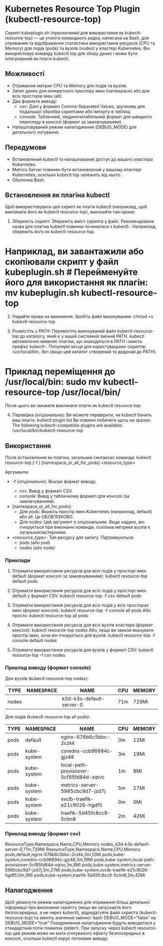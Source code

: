 # Kubernetes Resource Top Plugin (kubectl-resource-top)

Скрипт kubeplugin.sh (призначений для використання як kubectl-resource-top) — це утиліта командного рядка, написана на Bash, для отримання та відображення статистики використання ресурсів (CPU та Memory) для подів (pods) та вузлів (nodes) у кластері Kubernetes. Він використовує команду kubectl top для збору даних і може бути інтегрований як плагін kubectl.

## Можливості

* Отримання метрик CPU та Memory для подів та вузлів.
* Запит даних для конкретного простору імен (namespace) або для всіх просторів імен (all).
* Два формати виводу:
  * csv: Дані у форматі Comma-Separated Values, зручному для подальшої обробки скриптами або імпорту в таблиці.
  * console: Табличний, людиночитабельний формат для швидкого перегляду в консолі (формат за замовчуванням).
* Налаштовуваний режим налагодження (DEBUG_MODE) для детального логування.

## Передумови

* Встановлений kubectl та налаштований доступ до вашого кластера Kubernetes.
* Metrics Server повинен бути встановлений у вашому кластері Kubernetes, оскільки kubectl top залежить від нього.
* Оболонка Bash.

## Встановлення як плагіна kubectl

Щоб використовувати цей скрипт як плагін kubectl (наприклад, щоб викликати його як kubectl resource-top), виконайте такі кроки:

1. Збережіть скрипт:
Збережіть вміст скрипта у файл. Рекомендована назва для плагіна kubectl повинна починатися з kubectl-. Наприклад, збережіть його як kubectl-resource-top.
 # Наприклад, ви завантажили або скопіювали скрипт у файл kubeplugin.sh # Перейменуйте його для використання як плагін: mv kubeplugin.sh kubectl-resource-top 

2. Надайте права на виконання:
Зробіть файл виконуваним:
 chmod +x kubectl-resource-top 

3. Розмістіть у PATH:
Перемістіть виконуваний файл kubectl-resource-top до каталогу, який є у вашій системній змінній PATH. kubectl автоматично виявляє плагіни, що знаходяться в PATH і мають префікс kubectl-.
Популярні місця для користувацьких скриптів: /usr/local/bin, /bin (якщо цей каталог створений та доданий до PATH).
 # Приклад переміщення до /usr/local/bin: sudo mv kubectl-resource-top /usr/local/bin/ 
Після цього ви зможете викликати плагін як kubectl resource-top.

4. Перевірка (опціонально):
Ви можете перевірити, чи kubectl бачить ваш плагін:
 kubectl plugin list 
Ви повинні побачити щось на зразок:
 The following kubectl-compatible plugins are available: /usr/local/bin/kubectl-resource-top 

## Використання

Після встановлення як плагіна, загальний синтаксис команди:
 kubectl resource-top [-f <format>] [namespace_or_all_for_pods] <resource_type> 

Аргументи:

* -f <format> (опціонально): Вказує формат виводу.
  * csv: Вивід у форматі CSV.
  * console: Вивід у табличному форматі для консолі (за замовчуванням).
* [namespace_or_all_for_pods]:
  * Для pods: Вкажіть простір імен Kubernetes (наприклад, default) або all. Це ОБОВ'ЯЗКОВО.
  * Для nodes: Цей аргумент є опціональним. Якщо надано, він ігнорується при виконанні команди, оскільки метрики вузлів є загальнокластерними.
* <resource_type>: Тип ресурсу для запиту. Підтримуються:
  * pods (або pod)
  * nodes (або node)

### Приклади

1. Отримати використання ресурсів для всіх подів у просторі імен default (формат консолі за замовчуванням):
 kubectl resource-top default pods 

2. Отримати використання ресурсів для всіх подів у просторі імен default у форматі CSV:
 kubectl resource-top -f csv default pods 

3. Отримати використання ресурсів для всіх подів у всіх просторах імен (формат консолі):
 kubectl resource-top -f console all pods 
Або просто:
 kubectl resource-top all pods 

4. Отримати використання ресурсів для всіх вузлів кластера (формат консолі):
 kubectl resource-top nodes 
Або, якщо ви звикли вказувати простір імен, хоча він ігнорується для вузлів:
 kubectl resource-top -f console default nodes 

5. Отримати використання ресурсів для вузлів у форматі CSV:
 kubectl resource-top -f csv nodes 

### Приклад виводу (формат console)

Для вузлів (kubectl resource-top nodes):

|TYPE       | NAMESPACE                 | NAME                                     | CPU        | MEMORY    |
|-----------|---------------------------|------------------------------------------|------------|------------|
|nodes      | <cluster>                 | k3d-k3s-default-server-0                 | 71m        | 729Mi     |

Для подів (kubectl resource-top all pods): 

|TYPE       | NAMESPACE                 | NAME                                     | CPU        | MEMORY    |
|-----------|---------------------------|------------------------------------------|------------|------------|
|pods       | default                   | nginx-676b6c5bbc-2czkk                   | 0m         | 12Mi      |
|pods       | kube-system               | coredns-ccb96694c-gjz48                  | 3m         | 19Mi      |
|pods       | kube-system               | local-path-provisioner-5cf85fd84d-xqtvc  | 1m         | 8Mi       |
|pods       | kube-system               | metrics-server-5985cbc9d7-jzd7j          | 5m         | 27Mi      |
|pods       | kube-system               | svclb-traefik-e21c9026-hgdf5             | 0m         | 0Mi       |
|pods       | kube-system               | traefik-5d45fc8cc9-5ctm8                 | 2m         | 42Mi      |

### Приклад виводу (формат csv)

 ResourceType,Namespace,Name,CPU,Memory nodes,<cluster>,k3d-k3s-default-server-0,71m,729Mi 
 ResourceType,Namespace,Name,CPU,Memory pods,default,nginx-676b6c5bbc-2czkk,0m,12Mi pods,kube-system,coredns-ccb96694c-gjz48,3m,19Mi pods,kube-system,local-path-provisioner-5cf85fd84d-xqtvc,1m,8Mi pods,kube-system,metrics-server-5985cbc9d7-jzd7j,5m,27Mi pods,kube-system,svclb-traefik-e21c9026-hgdf5,0m,0Mi pods,kube-system,traefik-5d45fc8cc9-5ctm8,2m,42Mi 

## Налагодження

Щоб увімкнути режим налагодження для отримання більш детальної інформації про виконання скрипту (якщо ви запускаєте його безпосередньо, а не через kubectl), відредагуйте файл скрипта (kubectl-resource-top) та змініть значення змінної:
bash DEBUG_MODE="false" 
на
 DEBUG_MODE="true" 
Повідомлення налагодження будуть виводитися у стандартний потік помилок (stderr). При запуску через kubectl resource-top цей режим може не мати очікуваного ефекту безпосередньо в консолі, оскільки kubectl керує потоками виводу.